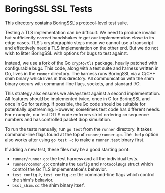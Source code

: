 # BoringSSL SSL Tests

This directory contains BoringSSL's protocol-level test suite.

Testing a TLS implementation can be difficult. We need to produce invalid but
sufficiently correct handshakes to get our implementation close to its edge
cases. TLS's cryptographic steps mean we cannot use a transcript and effectively
need a TLS implementation on the other end. But we do not wish to litter
BoringSSL with options for bugs to test against.

Instead, we use a fork of the Go `crypto/tls` package, heavily patched with
configurable bugs. This code, along with a test suite and harness written in Go,
lives in the `runner` directory. The harness runs BoringSSL via a C/C++ shim
binary which lives in this directory. All communication with the shim binary
occurs with command-line flags, sockets, and standard I/O.

This strategy also ensures we always test against a second implementation. All
features should be implemented twice, once in C for BoringSSL and once in Go for
testing. If possible, the Go code should be suitable for potentially
upstreaming. However, sometimes test code has different needs. For example, our
test DTLS code enforces strict ordering on sequence numbers and has controlled
packet drop simulation.

To run the tests manually, run `go test` from the `runner` directory. It takes
command-line flags found at the top of `runner/runner.go`. The `-help` option
also works after using `go test -c` to make a `runner.test` binary first.

If adding a new test, these files may be a good starting point:

 * `runner/runner.go`: the test harness and all the individual tests.
 * `runner/common.go`: contains the `Config` and `ProtocolBugs` struct which
   control the Go TLS implementation's behavior.
 * `test_config.h`, `test_config.cc`: the command-line flags which control the
   shim's behavior.
 * `bssl_shim.cc`: the shim binary itself.
